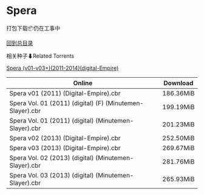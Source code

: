 # Spera

打包下载📦仍在工事中

[回到总目录](/Catalogs.md)







相关种子⬇Related Torrents

[Spera (v01-v03+)(2011-2014)(digital-Empire)](https://github.com/alicewish/markdown/blob/master/torrent/Spera--v01-v03---2011-2014--digital-Empire.md)

Online | Download
--- | ---
Spera v01 (2011) (Digital-Empire).cbr | 186.36MiB
Spera Vol. 01 (2011) (digital) (F) (Minutemen-Slayer).cbr | 199.19MiB
Spera Vol. 01 (2011) (digital) (Minutemen-Slayer).cbr | 201.23MiB
Spera v02 (2013) (Digital-Empire).cbr | 252.50MiB
Spera v03 (2013) (Digital-Empire).cbr | 269.67MiB
Spera Vol. 02 (2013) (digital) (Minutemen-Slayer).cbr | 281.76MiB
Spera Vol. 03 (2013) (digital) (Minutemen-Slayer).cbr | 265.93MiB